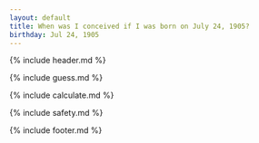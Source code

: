 ```yaml
---
layout: default
title: When was I conceived if I was born on July 24, 1905?
birthday: Jul 24, 1905
---
```


{% include header.md %}

{% include guess.md %}

{% include calculate.md %}

{% include safety.md %}

{% include footer.md %}



